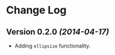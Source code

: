 Change Log
==========

Version 0.2.0 *(2014-04-17)*
----------------------------

 * Adding `ellipsize` functionality.